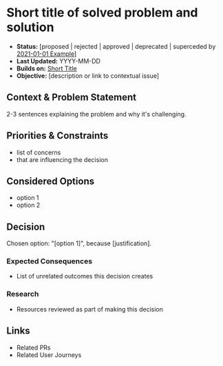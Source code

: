 # Short title of solved problem and solution

* **Status:** [proposed | rejected | approved | deprecated | superceded by [2021-01-01 Example](2021-01-01-example.md)]
* **Last Updated:** YYYY-MM-DD
* **Builds on:** [Short Title](2021-05-15-short-title.md)
* **Objective:** [description or link to contextual issue]

## Context & Problem Statement

2-3 sentences explaining the problem and why it's challenging.

## Priorities & Constraints <!-- optional -->

* list of concerns
* that are influencing the decision

## Considered Options

* option 1
* option 2

## Decision

Chosen option: "[option 1]", because [justification].

### Expected Consequences <!-- optional -->

* List of unrelated outcomes this decision creates

### Research <!-- optional -->

* Resources reviewed as part of making this decision

## Links

* Related PRs
* Related User Journeys
